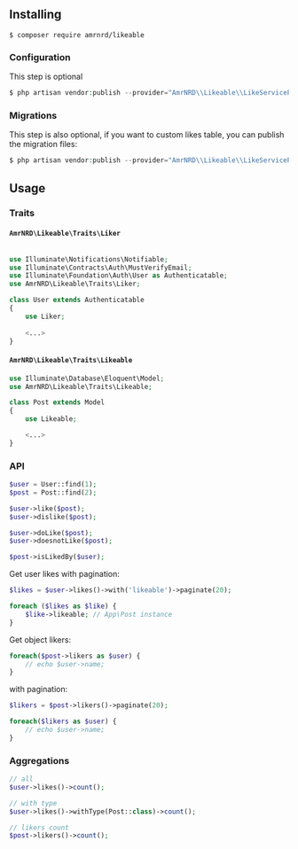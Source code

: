 ## Installing

```shell
$ composer require amrnrd/likeable
```

### Configuration

This step is optional

```php
$ php artisan vendor:publish --provider="AmrNRD\\Likeable\\LikeServiceProvider" --tag=config
```

### Migrations

This step is also optional, if you want to custom likes table, you can publish the migration files:

```php
$ php artisan vendor:publish --provider="AmrNRD\\Likeable\\LikeServiceProvider" --tag=migrations
```


## Usage

### Traits

#### `AmrNRD\Likeable\Traits\Liker`

```php

use Illuminate\Notifications\Notifiable;
use Illuminate\Contracts\Auth\MustVerifyEmail;
use Illuminate\Foundation\Auth\User as Authenticatable;
use AmrNRD\Likeable\Traits\Liker;

class User extends Authenticatable
{
    use Liker;
    
    <...>
}
```

#### `AmrNRD\Likeable\Traits\Likeable`

```php
use Illuminate\Database\Eloquent\Model;
use AmrNRD\Likeable\Traits\Likeable;

class Post extends Model
{
    use Likeable;

    <...>
}
```

### API

```php
$user = User::find(1);
$post = Post::find(2);

$user->like($post);
$user->dislike($post);

$user->doLike($post); 
$user->doesnotLike($post);

$post->isLikedBy($user); 
```

Get user likes with pagination:

```php
$likes = $user->likes()->with('likeable')->paginate(20);

foreach ($likes as $like) {
    $like->likeable; // App\Post instance
}
```

Get object likers:

```php
foreach($post->likers as $user) {
    // echo $user->name;
}
```

with pagination:

```php
$likers = $post->likers()->paginate(20);

foreach($likers as $user) {
    // echo $user->name;
}
```

### Aggregations

```php
// all
$user->likes()->count(); 

// with type
$user->likes()->withType(Post::class)->count(); 

// likers count
$post->likers()->count();
```
